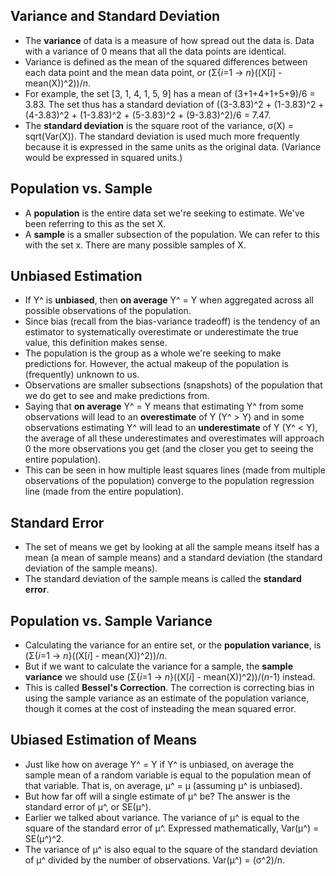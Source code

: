 ## Variance and Standard Deviation

* The **variance** of data is a measure of how spread out the data is.  Data with a variance of 0 means that all the data points are identical.
* Variance is defined as the mean of the squared differences between each data point and the mean data point, or (Σ{*i*=1 -> *n*}((X[*i*] - mean(X))^2))/*n*.
* For example, the set [3, 1, 4, 1, 5, 9] has a mean of (3+1+4+1+5+9)/6 = 3.83.  The set thus has a standard deviation of ((3-3.83)^2 + (1-3.83)^2 + (4-3.83)^2 + (1-3.83)^2 + (5-3.83)^2 + (9-3.83)^2)/6 = 7.47.
* The **standard deviation** is the square root of the variance, σ(X) = sqrt(Var(X)).  The standard deviation is used much more frequently because it is expressed in the same units as the original data.  (Variance would be expressed in squared units.)


## Population vs. Sample

* A **population** is the entire data set we're seeking to estimate.  We've been referring to this as the set X.
* A **sample** is a smaller subsection of the population.  We can refer to this with the set x.  There are many possible samples of X.


## Unbiased Estimation

* If Y^ is **unbiased**, then **on average** Y^ = Y when aggregated across all possible observations of the population.
* Since bias (recall from the bias-variance tradeoff) is the tendency of an estimator to systematically overestimate or underestimate the true value, this definition makes sense.
* The population is the group as a whole we're seeking to make predictions for.  However, the actual makeup of the population is (frequently) unknown to us.
* Observations are smaller subsections (snapshots) of the population that we do get to see and make predictions from.
* Saying that **on average** Y^ = Y means that estimating Y^ from some observations will lead to an **overestimate** of Y (Y^ > Y) and in some observations estimating Y^ will lead to an **underestimate** of Y (Y^ < Y), the average of all these underestimates and overestimates will approach 0 the more observations you get (and the closer you get to seeing the entire population).
* This can be seen in how multiple least squares lines (made from multiple observations of the population) converge to the population regression line (made from the entire population).


## Standard Error

* The set of means we get by looking at all the sample means itself has a mean (a mean of sample means) and a standard deviation (the standard deviation of the sample means).
* The standard deviation of the sample means is called the **standard error**.


## Population vs. Sample Variance

* Calculating the variance for an entire set, or the **population variance**, is (Σ{*i*=1 -> *n*}((X[*i*] - mean(X))^2))/*n*.
* But if we want to calculate the variance for a sample, the **sample variance** we should use (Σ{*i*=1 -> *n*}((X[*i*] - mean(X))^2))/(*n*-1) instead.
* This is called **Bessel's Correction**.  The correction is correcting bias in using the sample variance as an estimate of the population variance, though it comes at the cost of insteading the mean squared error.


## Ubiased Estimation of Means

* Just like how on average Y^ = Y if Y^ is unbiased, on average the sample mean of a random variable is equal to the population mean of that variable.  That is, on average, μ^ = μ (assuming μ^ is unbiased).
* But how far off will a single estimate of μ^ be?  The answer is the standard error of μ^, or SE(μ^).
* Earlier we talked about variance.  The variance of μ^ is equal to the square of the standard error of μ^.  Expressed mathematically, Var(μ^) = SE(μ^)^2.
* The variance of μ^ is also equal to the square of the standard deviation of μ^ divided by the number of observations.  Var(μ^) = (σ^2)/n.
